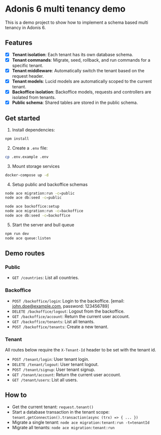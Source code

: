 # Adonis 6 multi tenancy demo

This is a demo project to show how to implement a schema based multi tenancy in Adonis 6.

## Features

- [x] **Tenant isolation**: Each tenant has its own database schema.
- [x] **Tenant commands**: Migrate, seed, rollback, and run commands for a specific tenant.
- [x] **Tenant middleware**: Automatically switch the tenant based on the request header.
- [x] **Tenant models**: Lucid models are automatically scoped to the current tenant.
- [x] **Backoffice isolation**: Backoffice models, requests and controllers are isolated from tenants.
- [x] **Public schema**: Shared tables are stored in the public schema.

## Get started

1. Install dependencies:

```bash
npm install
```

2. Create a `.env` file:

```bash
cp .env.example .env
```

3. Mount storage services

```bash
docker-compose up -d
```

4. Setup public and backoffice schemas

```bash
node ace migration:run -c=public
node ace db:seed -c=public

node ace backoffice:setup
node ace migration:run -c=backoffice
node ace db:seed -c=backoffice
```

5. Start the server and bull queue

```bash
npm run dev
node ace queue:listen
```

## Demo routes

### Public

- `GET /countries`: List all countries.

### Backoffice

- `POST /backoffice/login`: Login to the backoffice. [email: john.doe@example.com, password: 123456789]
- `DELETE /backoffice/logout`: Logout from the backoffice.
- `GET /backoffice/account`: Return the current user account.
- `GET /backoffice/tenants`: List all tenants.
- `POST /backoffice/tenants`: Create a new tenant.

### Tenant

All routes below require the `X-Tenant-Id` header to be set with the tenant id.

- `POST /tenant/login`: User tenant login.
- `DELETE /tenant/logout`: User tenant logout.
- `POST /tenant/signup`: User tenant signup.
- `GET /tenant/account`: Return the current user account.
- `GET /tenant/users`: List all users.

## How to

- Get the current tenant: `request.tenant()`
- Start a database transaction in the tenant scope: `tenant.getConnection().transaction(async (trx) => { ... })`
- Migrate a single tenant: `node ace migration:tenant:run -t=tenantId`
- Migrate all tenants: `node ace migration:tenant:run`

